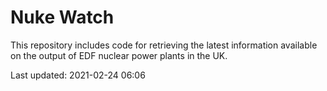 # Nuke Watch

This repository includes code for retrieving the latest information available on the output of EDF nuclear power plants in the UK.

Last updated: 2021-02-24 06:06